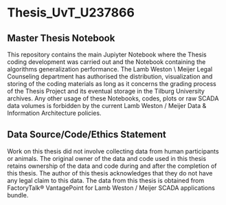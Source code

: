# Thesis_UvT_U237866

## Master Thesis Notebook

This repository contains the main Jupiyter Notebook where the Thesis coding development was carried out and the Notebook containing the algorithms generalization performance.
The Lamb Weston \ Meijer Legal Counseling department has authorised the distribution, visualization and storing of the coding materials as long as it concerns the grading process of the Thesis Project and its eventual storage in the Tilburg University archives.
Any other usage of these Notebooks, codes, plots or raw SCADA data volumes is forbidden by the current Lamb Weston / Meijer Data & Information Architecture policies.


## Data Source/Code/Ethics Statement

Work on this thesis did not involve collecting data from human participants
or animals. The original owner of the data and code used in this thesis
retains ownership of the data and code during and after the completion of
this thesis. The author of this thesis acknowledges that they do not have
any legal claim to this data. The data from this thesis is obtained from FactoryTalk® VantagePoint for Lamb Weston / Meijer SCADA applications bundle.


